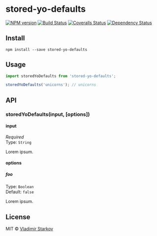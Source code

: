 # stored-yo-defaults

[![NPM version][npm-image]][npm-url]
[![Build Status][travis-image]][travis-url]
[![Coveralls Status][coveralls-image]][coveralls-url]
[![Dependency Status][depstat-image]][depstat-url]

> 

## Install

    npm install --save stored-yo-defaults

## Usage

```js
import storedYoDefaults from 'stored-yo-defaults';

storedYoDefaults('unicorns'); // unicorns
```

## API

### storedYoDefaults(input, [options])

#### input

*Required*  
Type: `String`

Lorem ipsum.

#### options

##### foo

Type: `Boolean`  
Default: `false`

Lorem ipsum.

## License

MIT © [Vladimir Starkov](https://iamstarkov.com)

[npm-url]: https://npmjs.org/package/stored-yo-defaults
[npm-image]: https://img.shields.io/npm/v/stored-yo-defaults.svg?style=flat-square

[travis-url]: https://travis-ci.org/iamstarkov/stored-yo-defaults
[travis-image]: https://img.shields.io/travis/iamstarkov/stored-yo-defaults.svg?style=flat-square

[coveralls-url]: https://coveralls.io/r/iamstarkov/stored-yo-defaults
[coveralls-image]: https://img.shields.io/coveralls/iamstarkov/stored-yo-defaults.svg?style=flat-square

[depstat-url]: https://david-dm.org/iamstarkov/stored-yo-defaults
[depstat-image]: https://david-dm.org/iamstarkov/stored-yo-defaults.svg?style=flat-square
